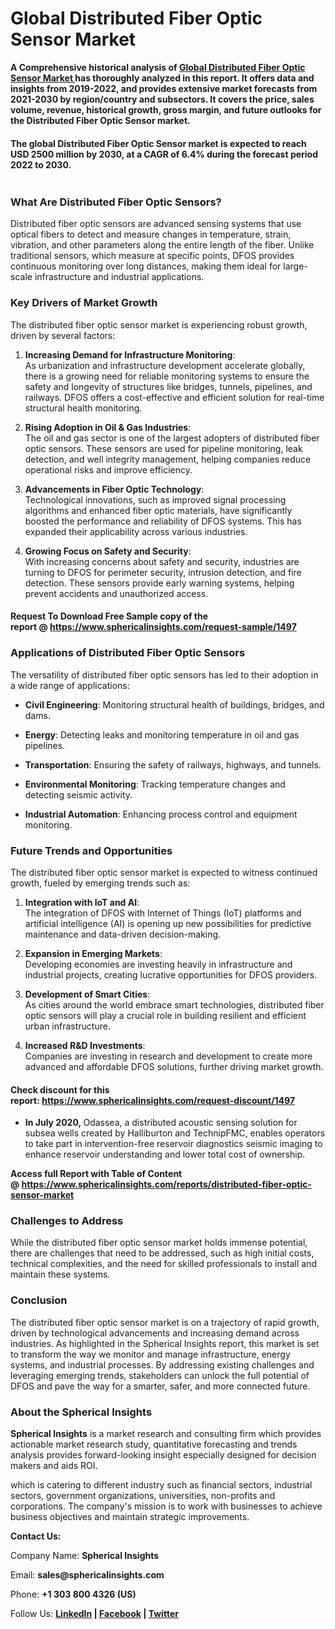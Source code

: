 <h1 class="news-post-title">Global Distributed Fiber Optic Sensor Market</h1>
<p><strong>A Comprehensive historical analysis of&nbsp;<a href="https://www.sphericalinsights.com/reports/distributed-fiber-optic-sensor-market" target="_blank" rel="noreferrer noopener">Global Distributed Fiber Optic Sensor Market&nbsp;</a>has thoroughly analyzed in this report. It offers data and insights from 2019-2022, and provides extensive market forecasts from 2021-2030 by region/country and subsectors. It covers the price, sales volume, revenue, historical growth, gross margin, and future outlooks for the Distributed Fiber Optic Sensor market.</strong></p>
<h4><strong>The global Distributed Fiber Optic Sensor market is expected to reach USD 2500 million by 2030, at a CAGR of 6.4% during the forecast period 2022 to 2030.</strong></h4>
<p><strong><img src="https://www.sphericalinsights.com/images/rd/distributed-fiber-optic-sensor-market.png" alt="" /></strong></p>
<h3>What Are Distributed Fiber Optic Sensors?</h3>
<p>Distributed fiber optic sensors are advanced sensing systems that use optical fibers to detect and measure changes in temperature, strain, vibration, and other parameters along the entire length of the fiber. Unlike traditional sensors, which measure at specific points, DFOS provides continuous monitoring over long distances, making them ideal for large-scale infrastructure and industrial applications.</p>
<h3>Key Drivers of Market Growth</h3>
<p>The distributed fiber optic sensor market is experiencing robust growth, driven by several factors:</p>
<ol>
<li>
<p><strong>Increasing Demand for Infrastructure Monitoring</strong>:<br />As urbanization and infrastructure development accelerate globally, there is a growing need for reliable monitoring systems to ensure the safety and longevity of structures like bridges, tunnels, pipelines, and railways. DFOS offers a cost-effective and efficient solution for real-time structural health monitoring.</p>
</li>
<li>
<p><strong>Rising Adoption in Oil &amp; Gas Industries</strong>:<br />The oil and gas sector is one of the largest adopters of distributed fiber optic sensors. These sensors are used for pipeline monitoring, leak detection, and well integrity management, helping companies reduce operational risks and improve efficiency.</p>
</li>
<li>
<p><strong>Advancements in Fiber Optic Technology</strong>:<br />Technological innovations, such as improved signal processing algorithms and enhanced fiber optic materials, have significantly boosted the performance and reliability of DFOS systems. This has expanded their applicability across various industries.</p>
</li>
<li>
<p><strong>Growing Focus on Safety and Security</strong>:<br />With increasing concerns about safety and security, industries are turning to DFOS for perimeter security, intrusion detection, and fire detection. These sensors provide early warning systems, helping prevent accidents and unauthorized access.</p>
</li>
</ol>
<h4>Request To Download Free Sample copy of the report&nbsp;@&nbsp;<a href="https://www.sphericalinsights.com/request-sample/1497">https://www.sphericalinsights.com/request-sample/1497</a></h4>
<h3>Applications of Distributed Fiber Optic Sensors</h3>
<p>The versatility of distributed fiber optic sensors has led to their adoption in a wide range of applications:</p>
<ul>
<li>
<p><strong>Civil Engineering</strong>: Monitoring structural health of buildings, bridges, and dams.</p>
</li>
<li>
<p><strong>Energy</strong>: Detecting leaks and monitoring temperature in oil and gas pipelines.</p>
</li>
<li>
<p><strong>Transportation</strong>: Ensuring the safety of railways, highways, and tunnels.</p>
</li>
<li>
<p><strong>Environmental Monitoring</strong>: Tracking temperature changes and detecting seismic activity.</p>
</li>
<li>
<p><strong>Industrial Automation</strong>: Enhancing process control and equipment monitoring.</p>
</li>
</ul>
<h3>Future Trends and Opportunities</h3>
<p>The distributed fiber optic sensor market is expected to witness continued growth, fueled by emerging trends such as:</p>
<ol>
<li>
<p><strong>Integration with IoT and AI</strong>:<br />The integration of DFOS with Internet of Things (IoT) platforms and artificial intelligence (AI) is opening up new possibilities for predictive maintenance and data-driven decision-making.</p>
</li>
<li>
<p><strong>Expansion in Emerging Markets</strong>:<br />Developing economies are investing heavily in infrastructure and industrial projects, creating lucrative opportunities for DFOS providers.</p>
</li>
<li>
<p><strong>Development of Smart Cities</strong>:<br />As cities around the world embrace smart technologies, distributed fiber optic sensors will play a crucial role in building resilient and efficient urban infrastructure.</p>
</li>
<li>
<p><strong>Increased R&amp;D Investments</strong>:<br />Companies are investing in research and development to create more advanced and affordable DFOS solutions, further driving market growth.</p>
</li>
</ol>
<h4>Check discount for this report:&nbsp;<a href="https://www.sphericalinsights.com/request-discount/1497">https://www.sphericalinsights.com/request-discount/1497</a></h4>
<ul>
<li><strong>In July 2020,&nbsp;</strong>Odassea, a distributed acoustic sensing solution for subsea wells created by Halliburton and TechnipFMC, enables operators to take part in intervention-free reservoir diagnostics seismic imaging to enhance reservoir understanding and lower total cost of ownership.</li>
</ul>
<p><strong>Access full Report with Table of Content @&nbsp;<a href="https://www.sphericalinsights.com/reports/distributed-fiber-optic-sensor-market">https://www.sphericalinsights.com/reports/distributed-fiber-optic-sensor-market</a>&nbsp;</strong></p>
<h3>Challenges to Address</h3>
<p>While the distributed fiber optic sensor market holds immense potential, there are challenges that need to be addressed, such as high initial costs, technical complexities, and the need for skilled professionals to install and maintain these systems.</p>
<h3>Conclusion</h3>
<p>The distributed fiber optic sensor market is on a trajectory of rapid growth, driven by technological advancements and increasing demand across industries. As highlighted in the Spherical Insights report, this market is set to transform the way we monitor and manage infrastructure, energy systems, and industrial processes. By addressing existing challenges and leveraging emerging trends, stakeholders can unlock the full potential of DFOS and pave the way for a smarter, safer, and more connected future.</p>
<h3><strong>About the Spherical Insights</strong></h3>
<p><strong>Spherical Insights</strong>&nbsp;is a market research and consulting firm which provides actionable market research study, quantitative forecasting and trends analysis provides forward-looking insight especially designed for decision makers and aids ROI.</p>
<p>which is catering to different industry such as financial sectors, industrial sectors, government organizations, universities, non-profits and corporations. The company's mission is to work with businesses to achieve business objectives and maintain strategic improvements.</p>
<p><strong>Contact Us:</strong></p>
<p>Company Name:&nbsp;<strong>Spherical Insights</strong></p>
<p>Email:&nbsp;<strong>sales@sphericalinsights.com</strong></p>
<p>Phone:&nbsp;<strong>+1 303 800 4326 (US)</strong></p>
<p>Follow Us:&nbsp;<strong><a href="https://www.linkedin.com/company/spherical-insight/"><u>LinkedIn</u></a>&nbsp;|&nbsp;<a href="https://www.facebook.com/sphericalinsights22"><u>Facebook</u></a>&nbsp;|&nbsp;<a href="https://twitter.com/SInsights_US"><u>Twitter</u></a></strong></p>
